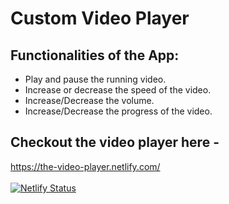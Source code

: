 # Custom Video Player 

## Functionalities of the App:

- Play and pause the running video.
- Increase or decrease the speed of the video.
- Increase/Decrease the volume.
- Increase/Decrease the progress of the video.

## Checkout the video player here -
https://the-video-player.netlify.com/
<br><br>
[![Netlify Status](https://api.netlify.com/api/v1/badges/82fb6d53-46b3-408d-b789-6798cdc67729/deploy-status)](https://app.netlify.com/sites/the-video-player/deploys)
